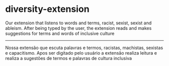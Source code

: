 # diversity-extension

Our extension that listens to words and terms, racist, sexist, sexist and ableism. After being typed by the user, the extension reads and makes suggestions for terms and words of inclusive culture


-----


Nossa extensão que escuta palavras e termos, racistas, machistas, sexistas e capacitismo. Apos ser digitado pelo usuário a extensão realiza leitura e realiza a sugestões de termos e palavras de cultura inclusiva 
